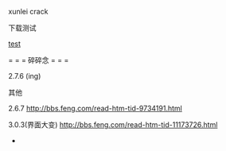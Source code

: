 
xunlei crack

下载测试

[test](ed2k://|file|欢乐合唱团.Glee.S01E01.Chi_Eng.HDTVrip.624X352-YYeTs人人影视.rmvb|175990697|9904fcde21815bc34b598822da4b2803|h=sm5yds3oushqzgf2xxadlerzymcwkvtd|/)

= = = 碎碎念 = = =

2.7.6 (ing)

其他

2.6.7
http://bbs.feng.com/read-htm-tid-9734191.html

3.0.3(界面大变)
http://bbs.feng.com/read-htm-tid-11173726.html


-
